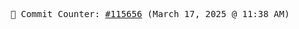 <p align="center">
    <samp>
        📮 Commit Counter: <a href="https://github.com/Javascript-void0/Javascript-void0/commits/main">#115656</a> (March 17, 2025 @ 11:38 AM)
    </samp>
</p>